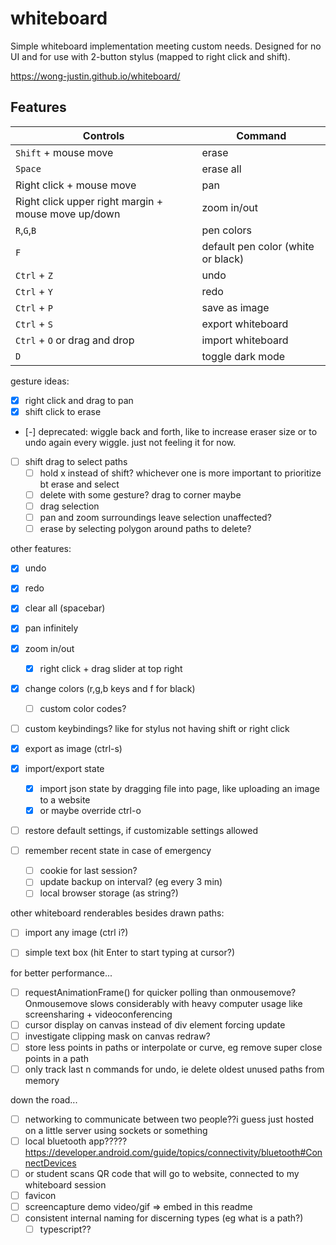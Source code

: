 # whiteboard

Simple whiteboard implementation meeting custom needs.
Designed for no UI and for use with 2-button stylus (mapped to right click and shift).

https://wong-justin.github.io/whiteboard/

## Features

| Controls                                             | Command                            |
|------------------------------------------------------|------------------------------------|
| `Shift` + mouse move                                 | erase                              |
| `Space`                                              | erase all                          |
| Right click + mouse move                             | pan                                |
| Right click upper right margin + mouse move up/down  | zoom in/out                        |
| `R`,`G`,`B`                                          | pen colors                         |
| `F`                                                  | default pen color (white or black) |
| `Ctrl` + `Z`                                         | undo                               |
| `Ctrl` + `Y`                                         | redo                               |
| `Ctrl` + `P`                                         | save as image                      |
| `Ctrl` + `S`                                         | export whiteboard                  |
| `Ctrl` + `O` or drag and drop                        | import whiteboard                  |
| `D`                                                  | toggle dark mode                   |


gesture ideas:
- [x] right click and drag to pan
- [x] shift click to erase

- [-] deprecated: wiggle back and forth, like to increase eraser size or to undo again every wiggle. just not feeling it for now.

- [ ] shift drag to select paths
    - [ ] hold x instead of shift? whichever one is more important to prioritize bt erase and select
    - [ ] delete with some gesture? drag to corner maybe
    - [ ] drag selection
    - [ ] pan and zoom surroundings leave selection unaffected?
    - [ ] erase by selecting polygon around paths to delete?

other features:
- [x] undo
- [x] redo
- [x] clear all (spacebar)
- [x] pan infinitely
- [x] zoom in/out
    - [x] right click + drag slider at top right

- [x] change colors (r,g,b keys and f for black)
    - [ ] custom color codes?

- [ ] custom keybindings? like for stylus not having shift or right click

- [x] export as image (ctrl-s)
- [x] import/export state
    - [x] import json state by dragging file into page, like uploading an image to a website
    - [x] or maybe override ctrl-o

- [ ] restore default settings, if customizable settings allowed
- [ ] remember recent state in case of emergency
    - [ ] cookie for last session?
    - [ ] update backup on interval? (eg every 3 min)
    - [ ] local browser storage (as string?)

other whiteboard renderables besides drawn paths:
- [ ] import any image (ctrl i?)
- [ ] simple text box (hit Enter to start typing at cursor?)


for better performance...
- [ ] requestAnimationFrame() for quicker polling than onmousemove? Onmousemove slows considerably with heavy computer usage like screensharing + videoconferencing
- [ ] cursor display on canvas instead of div element forcing update
- [ ] investigate clipping mask on canvas redraw?
- [ ] store less points in paths or interpolate or curve, eg remove super close points in a path
- [ ] only track last n commands for undo, ie delete oldest unused paths from memory

down the road...
- [ ] networking to communicate between two people??i guess just hosted on a little server using sockets or something
- [ ] local bluetooth app?????
    https://developer.android.com/guide/topics/connectivity/bluetooth#ConnectDevices
- [ ] or student scans QR code that will go to website, connected to my whiteboard session
- [ ] favicon
- [ ] screencapture demo video/gif => embed in this readme
- [ ] consistent internal naming for discerning types (eg what is a path?)
    - [ ] typescript??
